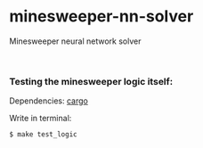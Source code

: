 # minesweeper-nn-solver

Minesweeper neural network solver

<br/>

### Testing the minesweeper logic itself:

Dependencies: [cargo](https://doc.rust-lang.org/cargo/)

Write in terminal:

```sh
$ make test_logic
```
